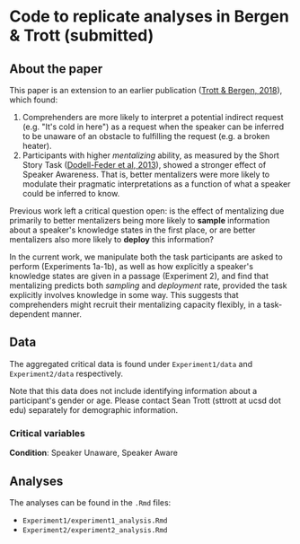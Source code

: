 # Code to replicate analyses in Bergen & Trott (submitted)

## About the paper

This paper is an extension to an earlier publication ([Trott & Bergen, 2018](https://www.tandfonline.com/doi/full/10.1080/0163853X.2018.1548219)), which found:  
1. Comprehenders are more likely to interpret a potential indirect request (e.g. "It's cold in here") as a request when the speaker can be inferred to be unaware of an obstacle to fulfilling the request (e.g. a broken heater).  
2. Participants with higher *mentalizing* ability, as measured by the Short Story Task ([Dodell-Feder et al, 2013](https://dash.harvard.edu/bitstream/handle/1/11879039/3820595.pdf?sequence=1)), showed a stronger effect of Speaker Awareness. That is, better mentalizers were more likely to modulate their pragmatic interpretations as a function of what a speaker could be inferred to know.

Previous work left a critical question open: is the effect of mentalizing due primarily to better mentalizers being more likely to **sample** information about a speaker's knowledge states in the first place, or are better mentalizers also more likely to **deploy** this information?

In the current work, we manipulate both the task participants are asked to perform (Experiments 1a-1b), as well as how explicitly a speaker's knowledge states are given in a passage (Experiment 2), and find that mentalizing predicts both *sampling* and *deployment* rate, provided the task explicitly involves knowledge in some way. This suggests that comprehenders might recruit their mentalizing capacity flexibly, in a task-dependent manner.

## Data

The aggregated critical data is found under `Experiment1/data` and `Experiment2/data` respectively.

Note that this data does not include identifying information about a participant's gender or age. Please contact Sean Trott (sttrott at ucsd dot edu) separately for demographic information.

### Critical variables


**Condition**: Speaker Unaware, Speaker Aware

## Analyses

The analyses can be found in the `.Rmd` files:
- `Experiment1/experiment1_analysis.Rmd`
- `Experiment2/experiment2_analysis.Rmd`



